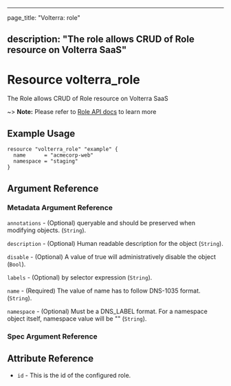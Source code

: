 ---

page_title: "Volterra: role"

description: "The role allows CRUD of Role resource on Volterra SaaS"
---------------------------------------------------------------------

Resource volterra_role
======================

The Role allows CRUD of Role resource on Volterra SaaS

~> **Note:** Please refer to [Role API docs](https://docs.cloud.f5.com/docs-v2/api/role) to learn more

Example Usage
-------------

```hcl
resource "volterra_role" "example" {
  name      = "acmecorp-web"
  namespace = "staging"
}

```

Argument Reference
------------------

### Metadata Argument Reference

`annotations` - (Optional) queryable and should be preserved when modifying objects. (`String`).

`description` - (Optional) Human readable description for the object (`String`).

`disable` - (Optional) A value of true will administratively disable the object (`Bool`).

`labels` - (Optional) by selector expression (`String`).

`name` - (Required) The value of name has to follow DNS-1035 format. (`String`).

`namespace` - (Optional) Must be a DNS_LABEL format. For a namespace object itself, namespace value will be "" (`String`).

### Spec Argument Reference

Attribute Reference
-------------------

-	`id` - This is the id of the configured role.
